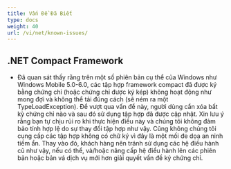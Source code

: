 ```yaml
---
title: Vấn Đề Đã Biết
type: docs
weight: 40
url: /vi/net/known-issues/
---
```


## **.NET Compact Framework**
- Đã quan sát thấy rằng trên một số phiên bản cụ thể của Windows như Windows Mobile 5.0-6.0, các tập hợp framework compact đã được ký bằng chứng chỉ (hoặc chứng chỉ được ký kép) không hoạt động như mong đợi và không thể tải đúng cách (sẽ ném ra một TypeLoadException). Để vượt qua vấn đề này, người dùng cần xóa bất kỳ chứng chỉ nào và sau đó sử dụng tập hợp đã được cập nhật. Xin lưu ý rằng bạn tự chịu rủi ro khi thực hiện điều này và chúng tôi không đảm bảo tính hợp lệ do sự thay đổi tập hợp như vậy. Cũng không chúng tôi cung cấp các tập hợp không có chữ ký vì đây là một mối đe dọa an ninh tiềm ẩn. Thay vào đó, khách hàng nên tránh sử dụng các hệ điều hành cũ như vậy, nếu có thể, và/hoặc nâng cấp hệ điều hành lên các phiên bản hoặc bản vá dịch vụ mới hơn giải quyết vấn đề ký chứng chỉ.
